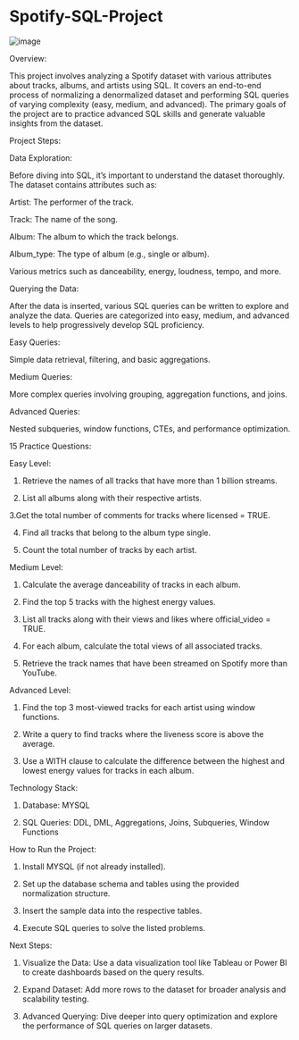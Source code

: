 # Spotify-SQL-Project

![image](https://github.com/user-attachments/assets/cff48d9e-c9ee-49b2-897a-fc8881186cc3)

Overview:

This project involves analyzing a Spotify dataset with various attributes about tracks, albums, and artists using SQL. It covers an end-to-end process of normalizing a denormalized dataset and performing SQL queries of varying complexity (easy, medium, and advanced). The primary goals of the project are to practice advanced SQL skills and generate valuable insights from the dataset.

Project Steps:

Data Exploration:

Before diving into SQL, it’s important to understand the dataset thoroughly. The dataset contains attributes such as:

Artist: The performer of the track.

Track: The name of the song.

Album: The album to which the track belongs.

Album_type: The type of album (e.g., single or album).

Various metrics such as danceability, energy, loudness, tempo, and more.

Querying the Data:

After the data is inserted, various SQL queries can be written to explore and analyze the data. Queries are categorized into easy, medium, and advanced levels to help progressively develop SQL proficiency.

Easy Queries:

Simple data retrieval, filtering, and basic aggregations.

Medium Queries:

More complex queries involving grouping, aggregation functions, and joins.

Advanced Queries:

Nested subqueries, window functions, CTEs, and performance optimization.


15 Practice Questions:

Easy Level:

1. Retrieve the names of all tracks that have more than 1 billion streams.
   
2. List all albums along with their respective artists.

3.Get the total number of comments for tracks where licensed = TRUE.

4. Find all tracks that belong to the album type single.
  
5. Count the total number of tracks by each artist.

Medium Level:
1. Calculate the average danceability of tracks in each album.

2. Find the top 5 tracks with the highest energy values.

3. List all tracks along with their views and likes where official_video = TRUE.

4. For each album, calculate the total views of all associated tracks.

5. Retrieve the track names that have been streamed on Spotify more than YouTube.

Advanced Level:

1. Find the top 3 most-viewed tracks for each artist using window functions.

2. Write a query to find tracks where the liveness score is above the average.

3. Use a WITH clause to calculate the difference between the highest and lowest energy values for tracks in each album.

Technology Stack:

1. Database: MYSQL

2. SQL Queries: DDL, DML, Aggregations, Joins, Subqueries, Window Functions



How to Run the Project:

1. Install MYSQL  (if not already installed).

2. Set up the database schema and tables using the provided normalization structure.

3. Insert the sample data into the respective tables.

4. Execute SQL queries to solve the listed problems.

Next Steps:

1. Visualize the Data: Use a data visualization tool like Tableau or Power BI to create dashboards based on the query results.

2. Expand Dataset: Add more rows to the dataset for broader analysis and scalability testing.

3. Advanced Querying: Dive deeper into query optimization and explore the performance of SQL queries on larger datasets.




